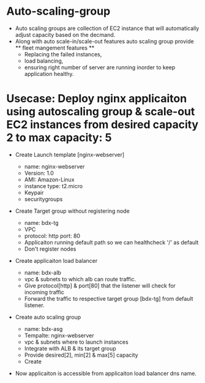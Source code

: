# Auto-scaling-group
- Auto scaling groups are collection of EC2 instance that will automatically adjust capacity based on the decmand.
- Along with auto scale-in/scale-out features auto scaling group provide ** fleet mangement features **
    - Replacing the failed instances,
    - load balancing,
    - ensuring right number of server are running inorder to keep application healthy.

# Usecase: Deploy nginx applicaiton using autoscaling group & scale-out EC2 instances from desired capacity 2 to max capacity: 5

- Create Launch template [nginx-webserver]
    - name: nginx-webserver
    - Version: 1.0
    - AMI: Amazon-Linux
    - instance type: t2.micro
    - Keypair
    - securitygroups

- Create Target group without registering node
    - name: bdx-tg
    - VPC
    - protocol: http
      port: 80
    - Applicaiton running default path so we can healthcheck '/' as default
    - Don't register nodes

- Create applicaiton load balancer
    - name: bdx-alb
    - vpc & subnets to which alb can route traffic.
    - Give protocol[http] & port[80] that the listener will check for incoming traffic
    - Forward the traffic to respective target group [bdx-tg] from default listener.

-  Create auto scaling group
    - name: bdx-asg
    - Tempalte: nginx-webserver
    - vpc & subnets where to launch instances
    - Integrate with ALB & its target group
    - Provide desired[2], min[2] & max[5] capacity
    - Create

- Now applicaiton is accessible from applicaiton load balancer dns name.    
